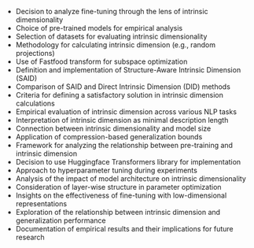 - Decision to analyze fine-tuning through the lens of intrinsic dimensionality
- Choice of pre-trained models for empirical analysis
- Selection of datasets for evaluating intrinsic dimensionality
- Methodology for calculating intrinsic dimension (e.g., random projections)
- Use of Fastfood transform for subspace optimization
- Definition and implementation of Structure-Aware Intrinsic Dimension (SAID)
- Comparison of SAID and Direct Intrinsic Dimension (DID) methods
- Criteria for defining a satisfactory solution in intrinsic dimension calculations
- Empirical evaluation of intrinsic dimension across various NLP tasks
- Interpretation of intrinsic dimension as minimal description length
- Connection between intrinsic dimensionality and model size
- Application of compression-based generalization bounds
- Framework for analyzing the relationship between pre-training and intrinsic dimension
- Decision to use Huggingface Transformers library for implementation
- Approach to hyperparameter tuning during experiments
- Analysis of the impact of model architecture on intrinsic dimensionality
- Consideration of layer-wise structure in parameter optimization
- Insights on the effectiveness of fine-tuning with low-dimensional representations
- Exploration of the relationship between intrinsic dimension and generalization performance
- Documentation of empirical results and their implications for future research
